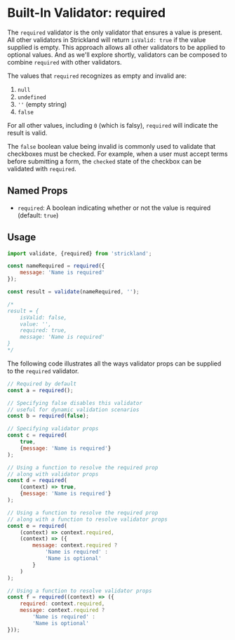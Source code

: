 # Built-In Validator: required

The `required` validator is the only validator that ensures a value is present. All other validators in Strickland will return `isValid: true` if the value supplied is empty. This approach allows all other validators to be applied to optional values. And as we'll explore shortly, validators can be composed to combine `required` with other validators.

The values that `required` recognizes as empty and invalid are:

1. `null`
1. `undefined`
1. `''` (empty string)
1. `false`

For all other values, including `0` (which is falsy), `required` will indicate the result is valid.

The `false` boolean value being invalid is commonly used to validate that checkboxes must be checked. For example, when a user must accept terms before submitting a form, the `checked` state of the checkbox can be validated with `required`.

## Named Props

* `required`: A boolean indicating whether or not the value is required (default: `true`)

## Usage

``` jsx
import validate, {required} from 'strickland';

const nameRequired = required({
    message: 'Name is required'
});

const result = validate(nameRequired, '');

/*
result = {
    isValid: false,
    value: '',
    required: true,
    message: 'Name is required'
}
*/
```

The following code illustrates all the ways validator props can be supplied to the `required` validator.

``` jsx
// Required by default
const a = required();

// Specifying false disables this validator
// useful for dynamic validation scenarios
const b = required(false);

// Specifying validator props
const c = required(
    true,
    {message: 'Name is required'}
);

// Using a function to resolve the required prop
// along with validator props
const d = required(
    (context) => true,
    {message: 'Name is required'}
);

// Using a function to resolve the required prop
// along with a function to resolve validator props
const e = required(
    (context) => context.required,
    (context) => ({
        message: context.required ?
            'Name is required' :
            'Name is optional'
        }
    )
);

// Using a function to resolve validator props
const f = required((context) => ({
    required: context.required,
    message: context.required ?
        'Name is required' :
        'Name is optional'
}));
```
